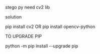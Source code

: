 stego py need cv2 lib

solution 

pip install cv2
OR
pip install opencv-python

TO UPGRADE PIP 

python -m pip install --upgrade pip
